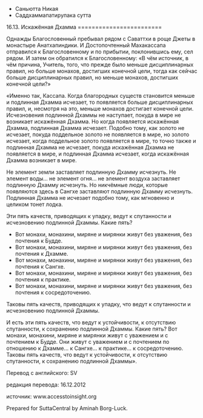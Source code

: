 









* Саньютта Никая
* Саддхаммапатирупака сутта


16\.13\. Искажённая Дхамма
\=\=\=\=\=\=\=\=\=\=\=\=\=\=\=\=\=\=\=\=\=\=\=\=



Однажды Благословенный пребывал рядом с Саваттхи в роще Джеты в монастыре Анатхапиндики\. И Достопочтенный Махакассапа отправился к Благословенному и по прибытии, поклонившись ему, сел рядом\. И затем он обратился к Благословенному: «В чём источник, в чём причина, Учитель, того, что прежде было меньше дисциплинарных правил, но больше монахов, достигших конечной цели, тогда как сейчас больше дисциплинарных правил, но меньше монахов, достигших конечной цели?»


«Именно так, Кассапа\. Когда благородных существ становится меньше и подлинная Дхамма исчезает, то появляется больше дисциплинарных правил, и, несмотря на это, меньше монахов достигает конечной цели\. Исчезновения подлинной Дхаммы не наступает, покуда в мире не возникает искажённая Дхамма\. Но когда появляется искажённая Дхамма, подлинная Дхамма исчезает\. Подобно тому, как золото не исчезает, покуда поддельное золото не появляется в мире, но золото исчезает, когда поддельное золото появляется в мире, то точно также и подлинная Дхамма не исчезает, покуда искажённая Дхамма не появляется в мире, и подлинная Дхамма исчезает, когда искажённая Дхамма возникает в мире\.


Не элемент земли заставляет подлинную Дхамму исчезнуть\. Не элемент воды… не элемент огня… не элемент воздуха заставляет подлинную Дхамму исчезнуть\. Но никчёмные люди, которые появляются здесь в Сангхе заставляют подлинную Дхамму исчезнуть\. Подлинная Дхамма не исчезает подобно тому, как мгновенно и целиком тонет лодка\.


Эти пять качеств, приводящих к упадку, ведут к спутанности и исчезновению подлинной Дхаммы\. Какие пять?


* Вот монахи, монахини, миряне и мирянки живут без уважения, без почтения к Будде\.
* Вот монахи, монахини, миряне и мирянки живут без уважения, без почтения к Дхамме\.
* Вот монахи, монахини, миряне и мирянки живут без уважения, без почтения к Сангхе\.
* Вот монахи, монахини, миряне и мирянки живут без уважения, без почтения к практике\.
* Вот монахи, монахини, миряне и мирянки живут без уважения, без почтения к сосредоточению\.


Таковы пять качеств, приводящих к упадку, что ведут к спутанности и исчезновению подлинной Дхаммы\.


И есть эти пять качеств, что ведут к устойчивости, к отсутствию спутанности, к сохранению подлинной Дхаммы\. Какие пять? Вот монахи, монахини, миряне и мирянки живут с уважением и с почтением к Будде\. Они живут с уважением и с почтением по отношению к Дхамме… к Сангхе… к практике… к сосредоточению\. Таковы пять качеств, что ведут к устойчивости, к отсутствию спутанности, к сохранению подлинной Дхаммы»\.



Перевод с английского: SV


редакция перевода: 16\.12\.2012


источник: www\.accesstoinsight\.org


Prepared for SuttaCentral by Aminah Borg\-Luck\.






